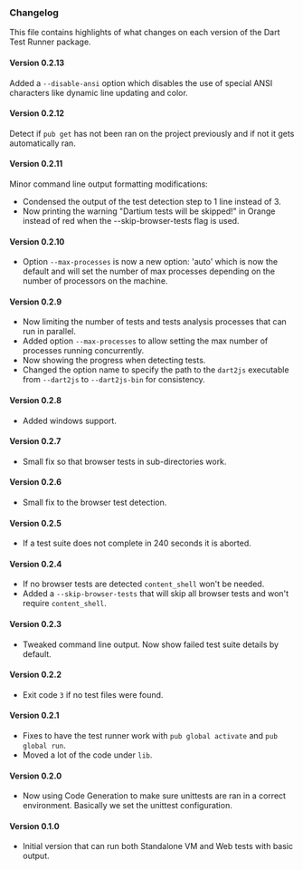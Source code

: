 ### Changelog ###

This file contains highlights of what changes on each version of the Dart Test
Runner package.

#### Version 0.2.13 ####

Added a `--disable-ansi` option which disables the use of special ANSI
characters like dynamic line updating and color.

#### Version 0.2.12 ####

Detect if `pub get` has not been ran on the project previously and if not it
gets automatically ran.

#### Version 0.2.11 ####

Minor command line output formatting modifications:
- Condensed the output of the test detection step to 1 line instead of 3.
- Now printing the warning "Dartium tests will be skipped!" in Orange instead of
  red when the --skip-browser-tests flag is used.

#### Version 0.2.10 ####

- Option `--max-processes` is now a new option: 'auto' which is now the default
  and will set the number of max processes depending on the number of processors
  on the machine.

#### Version 0.2.9 ####

- Now limiting the number of tests and tests analysis processes that can run in
  parallel.
- Added option `--max-processes` to allow setting the max number of processes
  running concurrently.
- Now showing the progress when detecting tests.
- Changed the option name to specify the path to the `dart2js` executable from
  `--dart2js` to `--dart2js-bin` for consistency.

#### Version 0.2.8 ####

- Added windows support.

#### Version 0.2.7 ####

- Small fix so that browser tests in sub-directories work.

#### Version 0.2.6 ####

- Small fix to the browser test detection.

#### Version 0.2.5 ####

- If a test suite does not complete in 240 seconds it is aborted.

#### Version 0.2.4 ####

- If no browser tests are detected `content_shell` won't be needed.
- Added a `--skip-browser-tests` that will skip all browser tests and won't
  require `content_shell`.

#### Version 0.2.3 ####

- Tweaked command line output. Now show failed test suite details by default.

#### Version 0.2.2 ####

- Exit code `3` if no test files were found.

#### Version 0.2.1 ####

- Fixes to have the test runner work with `pub global activate` and `pub global
  run`.
- Moved a lot of the code under `lib`.

#### Version 0.2.0 ####

- Now using Code Generation to make sure unittests are ran in a correct
  environment. Basically we set the unittest configuration.

#### Version 0.1.0 ####

- Initial version that can run both Standalone VM and Web tests with basic
  output.
